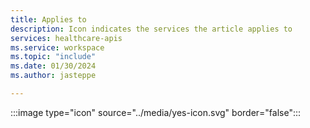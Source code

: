 ```yaml
---
title: Applies to
description: Icon indicates the services the article applies to
services: healthcare-apis
ms.service: workspace
ms.topic: "include"
ms.date: 01/30/2024
ms.author: jasteppe

---
```

:::image type="icon" source="../media/yes-icon.svg" border="false":::